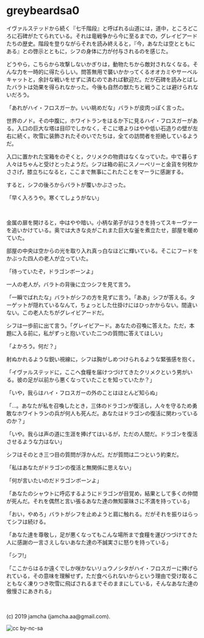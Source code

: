 

# greybeardsa0

イヴァルステッドから続く『七千階段』と呼ばれる山道には，道中，ところどころに石碑がたてられている。それは竜戦争から今に至るまでの，グレイビアードたちの歴史。階段を登りながらそれを読み終えると，『今，あなたは空とともにある』との啓示とともに，シフの身体に力が付与されるのを感じた。

どうやら，こちらから攻撃しないかぎりは，動物たちから敵対されなくなる。そんな力を一時的に得たらしい。問答無用で襲いかかってくるオオカミやサーベルキャットと，余計な戦いをせずに済むのであれば歓迎だ。だが石碑を読みとばしたバラトは効果を得られなかった。今後も自然の獣たちと戦うことは避けられないだろう。

「あれがハイ・フロスガーか。いい眺めだな」バラトが皮肉っぽく言った。

世界のノド。その中腹に，ホワイトランをはるか下に見るハイ・フロスガーがある。入口の巨大な塔は目印でしかなく，そこに塔よりはやや低い石造りの壁が左右に続く。吹雪に装飾されたそのいでたちは，全ての訪問者を拒絶しているようだ。

入口に置かれた宝箱をのぞくと，クリメクの物資はなくなっていた。中で暮らす人々はちゃんと受けとったようだ。シフは箱の前にスノーベリーと金貨を何枚かささげ，膝立ちになると，ここまで無事にこれたことをマーラに感謝する。

すると，シフの後ろからバラトが覆いかぶさった。

「早く入ろうや。寒くてしょうがない」

<br>

金属の扉を開けると，中はやや暗い。小柄な弟子がほうきを持ってスキーヴァーを追いかけている。奥では大きな炎がこれまた巨大な釜を煮立たせ，部屋を暖めていた。

部屋の中央は空からの光を取り入れ真っ白なほどに輝いている。そこにフードをかぶった四人の老人が立っていた。

「待っていたぞ，ドラゴンボーンよ」

一人の老人が，バラトの背後に立つシフを見て言う。

「一瞬でばれたな」バラトがシフの方を見ずに言う。「ああ」シフが答える。ターゲットが隠れているなんて，ちょっとした仕掛けにはひっかからない。間違いない。この老人たちがグレイビアードだ。

シフは一歩前に出て言う。「グレイビアード。あなたの召喚に答えた。ただ，本題に入る前に，私がずっと抱いていた二つの質問に答えてほしい」

「よかろう。何だ？」

射ぬかれるような鋭い視線に，シフは胸がしめつけられるような緊張感を抱く。

「イヴァルステッドに，ここへ食糧を届けつづけてきたクリメクという男がいる。彼の足が以前から悪くなっていたことを知っていたか？」

「いや，我らはハイ・フロスガーの外のことはほとんど知らぬ」

「…。あなたが私を召喚したとき，三体のドラゴンが復活し，人々を守るため勇敢なホワイトランの兵が何人も死んだ。あなたはドラゴンの復活に関わっているのか？」

「いや。我らは声の道に生涯を捧げてはいるが，ただの人間だ。ドラゴンを復活させるような力はない」

シフはそのとき三つ目の質問が浮かんだ。だが質問は二つという約束だ。

「私はあなたがドラゴンの復活と無関係に思えない」

「何が言いたいのだドラゴンボーンよ」

「あなたのシャウトに呼応するようにドラゴンが目覚め，結果として多くの仲間が死んだ。それを偶然と言い張るあなた達の無知蒙昧さに不満を持っている」

「おい，やめろ」バラトがシフを止めようと肩に触れる。だがそれを振りはらってシフは続ける。

「あなた達を尊敬し，足が悪くなってもこんな場所まで食糧を運びつづけてきた人に感謝の一言さえしないあなた達の不誠実さに怒りを持っている」

「シフ!」

「ここからはるか遠くでしか咲かないリュウノシタがハイ・フロスガーに捧げられている，その意味を理解せず，ただ食べられないからという理由で受け取ることもなく凍りつき吹雪に飛ばされるまでそのままにしている，そんなあなた達の傲慢さにあきれる」

<br>
<br>
(c) 2019 jamcha (jamcha.aa@gmail.com).

![cc by-nc-sa](https://i.creativecommons.org/l/by-nc-sa/4.0/88x31.png)

